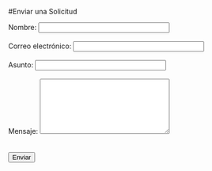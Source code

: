 #Enviar una Solicitud
<br>

<meta name="description" content="Formulario de Contacto Dinex">
<script type="text/javascript"
        src="../solicitud.js"></script>        

<script src="https://code.jquery.com/jquery-1.10.2.js"></script>

<div id='result'>
<form id="contact_form" action="https://dinex.zendesk.com/requests/embedded/create/"; method="POST" onsubmit="return validateForm();" enctype="multipart/form-data" novalidate="novalidate">
  <div class="rowsubmit">
    <div class="col-sm-10">
        <label class="required" for="name">Nombre:</label>
        <input id="name" name="name" type="text" class="form-control" value="" size="30" />
        <span id="name_validation" class="error"></span>
    </div> 
  </div><br>
  
  <div class="rowsubmit">
    <div class="col-sm-10">
        <label class="required" for="email">Correo electrónico:</label>
        <input id="email" name="email" type="text" class="form-control" value="" size="30" />
        <span id="email_validation" class="error"></span>
    </div>
  </div><br>
 
   <div class="rowsubmit">
    <div class="col-sm-10">
        <label class="required" for="subject">Asunto:</label>
        <input id="subject" name="subject" type="text" class="form-control" value="" size="30" />
        <span id="subject_validation" class="error"></span>
    </div>
  </div><br>
  
  <div class="rowsubmit">
    <div class="col-sm-10">
        <label class="required" for="description">Mensaje:</label>
        <textarea id="description" name="description" class="form-control" rows="7" cols="30"></textarea>
        <span id="description_validation" class="error"></span>
    </div>
  </div><br>
  
  <div class="rowend">
    <div class="col-sm-10">
      <br>
      <button id='submit' type='submit' class='btn btn-primary'>Enviar</button>
    </div>
  </div>
  
</form>
</div>
<!-- JQuery to handle zendesk response -->
<script>
// Attach a submit handler to the form
$( "#contact_form" ).submit(function( event ) {
 
  // Stop form from submitting normally
  event.preventDefault();
 
  // Get some values from elements on the page:
  var $form = $( this ),
    data = $( "#contact_form" ).serialize(),
    url = $form.attr( "action" );
 
  // Send the data using post
  var posting = $.post( url, data );
 
  // Put the results in a div
  posting.done(function( data ) {
    var content = data.message.toString().split(' ');
    var response = "<b> Solicitud " + content[1] +  " fue creada exitosamente. </b> <br> <a href='/'>Volver</a>";
    $( "#result" ).empty().append( response );
    
  });
});
</script>
<!-- End JQuery -->

<!-- Disqus - Disable for now
# Deja tus comentarios 
<div id="disqus_thread"></div>
<script type="text/javascript">
    /* * * CONFIGURATION VARIABLES * * */
    var disqus_shortname = 'dinexinfo';

    /* * * DON'T EDIT BELOW THIS LINE * * */
    (function() {
        var dsq = document.createElement('script'); dsq.type = 'text/javascript'; dsq.async = true;
        dsq.src = '//' + disqus_shortname + '.disqus.com/embed.js';
        (document.getElementsByTagName('head')[0] || document.getElementsByTagName('body')[0]).appendChild(dsq);
    })();
</script>
<noscript>Please enable JavaScript to view the <a href="https://disqus.com/?ref_noscript" rel="nofollow">comments powered by Disqus.</a></noscript>      
End Disqus -->

